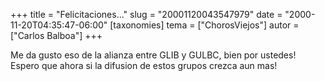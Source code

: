 +++
title = "Felicitaciones..."
slug = "20001120043547979"
date = "2000-11-20T04:35:47-06:00"
[taxonomies]
tema = ["ChorosViejos"]
autor = ["Carlos Balboa"]
+++

Me da gusto eso de la alianza entre GLIB y GULBC, bien por ustedes!
Espero que ahora si la difusion de estos grupos crezca aun mas!


